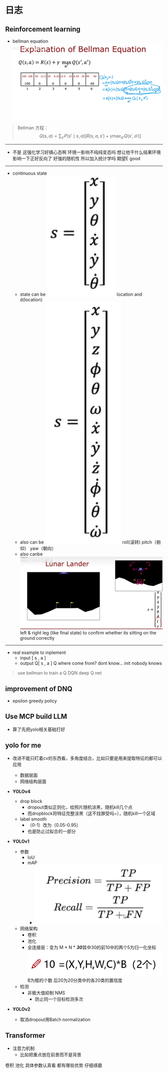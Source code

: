 # 日志
## Reinforcement learning
- bellman equation ![alt text](image-1.png)
> Bellman 方程：
$$
Q(s,a) = \sum_{s'} P(s' \mid s,a) \left[ R(s,a,s') + \gamma \max_{a'} Q(s',a') \right]
$$
---
- 不是 这强化学习好搞心态啊 环境一影响不纯纯变态吗 想让他干什么结果环境影响一下正好反向了 好强的随机性 所以加入统计学吗 期望E good 
---
- continuous state 
  - state can be 
  ![alt text](image-2.png)
  location and d(location)
  - also can be 
  ![alt text](image-3.png)
  roll(滚转) pitch（俯仰） yaw（朝向）
  - also canbe
  ![alt text](image-4.png)
  left & right leg (like final state) to confirm whether its sitting on the ground correctly
---
- real example to inplement
  - input [ s , a ]
  - output Q[ s , a ]
  Q where come from? dont know... init nobody knows
 > use bellman to train a Q
 DQN deep Q net
 ## improvement of DNQ
 - epsilon greedy policy

## Use MCP build LLM
- 算了先把yolo相关基础打好

## yolo for me
- 改进不能只盯着cv的东西看，多角度结合，比如只要是用来提取特征的都可以应用
  - 数据层面
  - 网络结构层面
  
- **YOLOv4**
  - drop block
    - dropout类似正则化，给照片随机涂黑，随机kill几个点
    - 而dropblock将特征完整涂黑（这不找罪受吗~），随机kill一个区域
  - label smooth
    - （0-1）改为（0.05-0.95）
    - 也是防止过拟合的一部分
- **YOLOv1**
  - 参数
    - IoU
    - mAP
      - ![alt text](image-5.png)
  - 网络架构
    - 卷积
    - 池化
    - 全连接层：变为 M * N * ***30***其中30的前10中的两个5为归一化坐标
    ![alt tex](image-6.png)B为框的个数
    后20为20分类中的各20类的置信度
  - 检测
    - 非极大值抑制 NMS
      -  防止同一个目标检测多次
- **YOLOv2**
  - 取消dropout用Batch normalization
## **Transformer**
- 注意力机制
  - 比如把重点放在前景而不是背景 

卷积 池化 具体参数认真看 都有哪些优势 仔细琢磨
